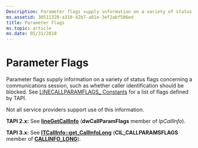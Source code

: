 ```yaml
---
Description: Parameter flags supply information on a variety of status flags concerning a communications session, such as whether caller identification should be blocked. See LINECALLPARAMFLAGS\_ Constants for a list of flags defined by TAPI.
ms.assetid: 30511328-a310-42b7-a81e-3ef2abf586ed
title: Parameter Flags
ms.topic: article
ms.date: 05/31/2018
---
```


# Parameter Flags

Parameter flags supply information on a variety of status flags concerning a communications session, such as whether caller identification should be blocked. See [LINECALLPARAMFLAGS\_ Constants](./linecallparamflags--constants.md) for a list of flags defined by TAPI.

Not all service providers support use of this information.

**TAPI 2.x:** See [**lineGetCallInfo**](/windows/win32/api/tapi/nf-tapi-linegetcallinfo) (**dwCallParamFlags** member of *lpCallInfo*).

**TAPI 3.x:** See [**ITCallInfo::get\_CallInfoLong**](/windows/desktop/api/tapi3if/nf-tapi3if-itcallinfo-get_callinfolong) (**CIL\_CALLPARAMSFLAGS** member of [**CALLINFO\_LONG**](/windows/desktop/api/Tapi3if/ne-tapi3if-callinfo_long)).

 

 